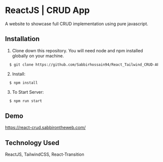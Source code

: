 # ReactJS | CRUD App

A website to showcase full CRUD implementation using pure javascript.


## Installation

1. Clone down this repository. You will need node and npm installed globally on your machine.

```bash
  $ git clone https://github.com/Sabbirhossain94/React_Tailwind_CRUD-APP.git

```
2. Install:
```bash
  $ npm install 

```
3. To Start Server: 

```bash
  $ npm run start 

```
## Demo

https://react-crud.sabbirontheweb.com/


## Technology Used

ReactJS, TailwindCSS, React-Transition
